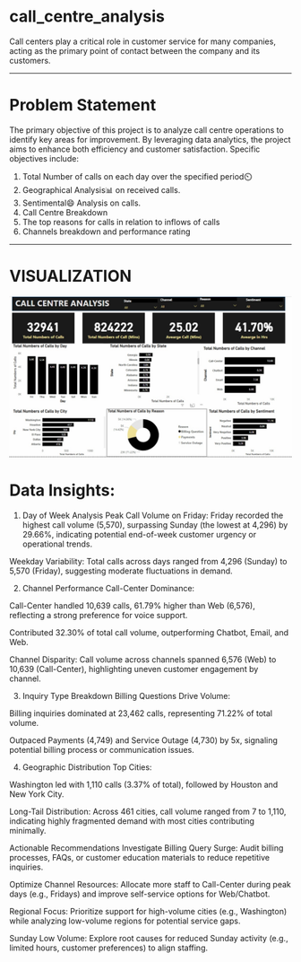 # call_centre_analysis
Call centers play a critical role in customer service for many companies, acting as the primary point of contact between the company and its customers.

---
# Problem Statement 
The primary objective of this project is to analyze call centre operations to identify key areas for improvement. By leveraging data analytics, the project aims to enhance both efficiency and customer satisfaction. Specific objectives include:

1.	Total Number of calls on each day over the specified period⏲️
2.	Geographical Analysis📊 on received calls.
3.	Sentimental😄 Analysis on calls. 
4.	Call Centre Breakdown 
5.	The top reasons for calls in relation to inflows of calls 
6.	Channels breakdown and performance rating 

---

# VISUALIZATION
![](call_centre_dashboard.jpg)

# Data Insights:
1. Day of Week Analysis
Peak Call Volume on Friday: Friday recorded the highest call volume (5,570), surpassing Sunday (the lowest at 4,296) by 29.66%, indicating potential end-of-week customer urgency or operational trends.

Weekday Variability: Total calls across days ranged from 4,296 (Sunday) to 5,570 (Friday), suggesting moderate fluctuations in demand.

2. Channel Performance
Call-Center Dominance:

Call-Center handled 10,639 calls, 61.79% higher than Web (6,576), reflecting a strong preference for voice support.

Contributed 32.30% of total call volume, outperforming Chatbot, Email, and Web.

Channel Disparity: Call volume across channels spanned 6,576 (Web) to 10,639 (Call-Center), highlighting uneven customer engagement by channel.

3. Inquiry Type Breakdown
Billing Questions Drive Volume:

Billing inquiries dominated at 23,462 calls, representing 71.22% of total volume.

Outpaced Payments (4,749) and Service Outage (4,730) by 5x, signaling potential billing process or communication issues.

4. Geographic Distribution
Top Cities:

Washington led with 1,110 calls (3.37% of total), followed by Houston and New York City.

Long-Tail Distribution: Across 461 cities, call volume ranged from 7 to 1,110, indicating highly fragmented demand with most cities contributing minimally.

Actionable Recommendations
Investigate Billing Query Surge: Audit billing processes, FAQs, or customer education materials to reduce repetitive inquiries.

Optimize Channel Resources: Allocate more staff to Call-Center during peak days (e.g., Fridays) and improve self-service options for Web/Chatbot.

Regional Focus: Prioritize support for high-volume cities (e.g., Washington) while analyzing low-volume regions for potential service gaps.

Sunday Low Volume: Explore root causes for reduced Sunday activity (e.g., limited hours, customer preferences) to align staffing.
